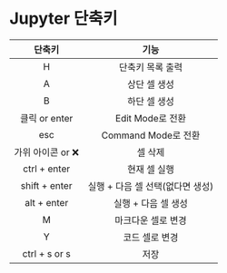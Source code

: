 # Jupyter 단축키

|       단축키       |               기능               |
| :----------------: | :------------------------------: |
|         H          |         단축키 목록 출력         |
|         A          |           상단 셀 생성           |
|         B          |           하단 셀 생성           |
|   클릭  or enter   |         Edit Mode로 전환         |
|        esc         |       Command Mode로 전환        |
| 가위 아이콘 or :x: |             셀 삭제              |
|    ctrl + enter    |           현재 셀 실행           |
|   shift + enter    | 실행 + 다음 셀 선택(없다면 생성) |
|    alt + enter     |       실행 + 다음 셀 생성        |
|         M          |        마크다운 셀로 변경        |
|         Y          |          코드 셀로 변경          |
|   ctrl + s or s    |               저장               |

